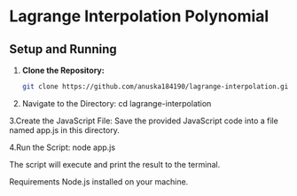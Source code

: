 # Lagrange Interpolation Polynomial

## Setup and Running

1. **Clone the Repository:**
   ```bash
   git clone https://github.com/anuska184190/lagrange-interpolation.git
   
2. Navigate to the Directory:
cd lagrange-interpolation

3.Create the JavaScript File: Save the provided JavaScript code into a file named app.js in this directory.

4.Run the Script:
node app.js

The script will execute and print the result to the terminal.

Requirements
Node.js installed on your machine.
